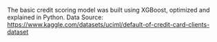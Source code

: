 The basic credit scoring model was built using XGBoost, optimized and explained in Python.
Data Source: https://www.kaggle.com/datasets/uciml/default-of-credit-card-clients-dataset
